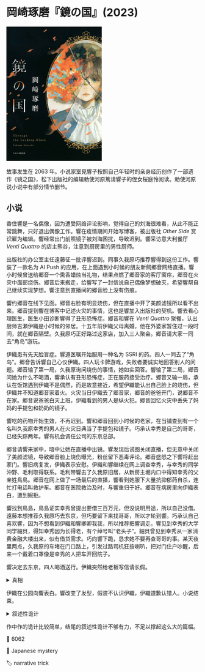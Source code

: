 # 岡崎琢磨『鏡の国』(2023)

<img src=images/2023_cover.jpg width=250/>

故事发生在 2063 年。小说家室見響子按照自己年轻时的亲身经历创作了一部遗作《镜之国》，松下出版社的编辑勅使河原篤请響子的侄女桜庭怜阅读。勅使河原说小说中有部分情节删节。

## 小说

香住響是一名偶像，因为遭受网络评论影响，觉得自己的刘海很难看，从此不能正常跳舞，只好退出偶像工作。響在疫情期间开始写博客，被出版社 <i>Other Side</i> 赏识雇为编辑。響经常出门前照镜子被刘海困扰，导致迟到。響采访意大利餐厅 <i>Venti Quattro</i> 的店主熊谷，注意到厨房里的男性厨师。

出版社的办公室主任遠藤征一批评響迟到。同事久我原巧推荐響得到这份工作。響装了一款名为 AI Push 的应用，在上面遇到小时候的朋友新飼郷音网络直播。響小时候曾送给郷音一个熏香蜡烛当礼物，结果点燃了郷音家的客厅窗帘，郷音在火灾中面部烧伤。郷音后来搬走，给響写了一封信说自己偶像梦想破灭，希望響帮自己继续实现梦想。響注意到直播间的郷音脸上没有伤痕。

響约郷音在线下见面。郷音右脸有明显烧伤，但在直播中开了美颜滤镜所以看不出来。郷音提到響在博客中记述火灾的事情，这也是響加入出版社的契机。響去看心理医生，医生小田诊断響得了丑形恐怖症。郷音和響在 <i>Venti Quattro</i> 聚餐，认出厨师吉瀬伊織是小时候的邻居。十五年前伊織父母离婚，他在外婆家暂住过一段时间，就在郷音隔壁。久我原巧正好路过这家店，加入三人聚会。郷音请大家一同去“角岛”游玩。

伊織患有先天脸盲症。響遵医嘱开始服用一种名为 SSRI 的药。四人一同去了“角岛”。郷音告诉響自己心仪伊織。四人玩卡牌游戏，失败者要诚实地回答别人的问题。郷音输了第一局，久我原询问烧伤的事情，她如实回答。響输了第二局，郷音问她为什么不喝酒，響承认有丑形恐怖症，正在服药接受治疗。郷音又输一局，承认在饭馆遇到伊織不是偶然，而是故意接近，希望伊織能认出自己脸上的烧伤，但伊織并不知道郷音家着火。火灾当日伊織去了郷音家，郷音的爸爸开门，说郷音不在家。郷音说爸爸白天上班，伊織看到的男人是纵火犯。郷音回忆火灾中丢失了妈妈的手提包和奶奶的镜子。

響吃的药物开始生效，不再迟到。響和郷音回到小时候的老家，在当铺查到有一个名叫久我原幸秀的男人在火灾日典当了手提包和镜子。巧承认幸秀是自己的哥哥，已经失踪两年。響有机会调任公司的东京总部。

郷音请響来家中，暗中让她在直播中出镜。響发现后试图关闭直播，但无意中关闭了美颜滤镜，导致郷音脸上烧伤曝光，粉丝留下恶毒评论。郷音盛怒之下響将赶出家门。響旧病复发，伊織表示安慰。伊織和響继续在网上调查幸秀，与幸秀的同学沖野、毛利取得联系。毛利带響去了久我原旧居，从新房主堀内口中得知幸秀的父亲姓鳥島。郷音在网上做了一场最后的直播，響看到她服下大量抗抑郁药自杀，连忙打电话叫救护车。郷音在医院救治及时，与響重归于好。郷音在病房里向伊織表白，遭到婉拒。

響找到鳥島，鳥島证实幸秀曾提出要借三百万元，但没说明用途，所以自己没借。遠藤本想推荐久我原巧去东京，但巧要留下来找哥哥，所以才轮到響。巧承认自己喜欢響，因为不想看到伊織和響卿卿我我，所以推荐把響调走。響见到幸秀的大学同学細貝，得知幸秀因为长得老，有个绰号叫“老头子”。細貝曾见到幸秀从一家消费金融大楼出来，似有借贷需求。巧向響下跪，恳求她不要再查哥哥的事。某天夜里两点，久我原的车堵在门口路上，引发过路司机狂按喇叭，把对门住户吵醒，后来一个戴着口罩像是幸秀的人把车开回院子。

響决定去东京，四人喝酒送行。伊織突然给老板写信请长假。

<details><summary>真相</summary>
幸秀杀死巧，冒充巧到出版社上班（巧面试时一直戴口罩所以容易冒充）。幸秀为了在院子里挖抗埋尸体，把车停在外面路上，引发过往汽车按喇叭。幸秀不去东京是因为不能卖房子。幸秀和響一样有丑形恐怖症（伏线：不用同事送的电子钟是因为害怕看到面板反射，上厕所和洗澡花很长时间因为注视镜子，开车时总是盯着后视镜），花钱整容变年轻。細貝看到幸秀从消费金融大楼出来，实际上幸秀去的是楼上的整容外科。十五年前，幸秀经过郷音家时看到窗帘起火，本想救火，但看到名贵手提包后心生歹念，翻窗进屋偷包，从正门出来的时候被伊織撞见。伊織在送行饭局上听到冒牌的巧说“不知道在哪里”，和十五年前幸秀的语气一样，识破幸秀的真实身份，后被幸秀绑架。
</details>

伊織在公园向響表白。響改变了发型，假装不认识伊織，伊織道歉认错人。小说结束。

<details><summary>叙述性诡计</summary>
室見響子的原型不是響，而是郷音。室見響子后来做了整容，去除了脸上的烧伤。

《镜之国》的结尾有删节。在真正的结尾中，郷音拦住离开公园的響，说要和她公平竞争。最后響和伊織走到一起。
</details>

作中作的诡计比较简单，结尾的叙述性诡计不够有力，不足以撑起这么大的篇幅。

:link: 6062

:file_folder: Japanese mystery

:label: narrative trick
